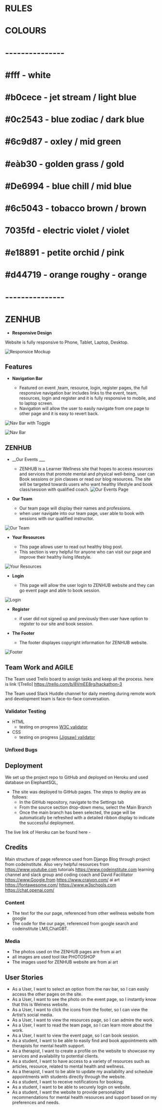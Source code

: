 # RULES 
# COLOURS 
# ---------------
# #fff - white
# #b0cece - jet stream / light blue
# #0c2543 - blue zodiac / dark blue 
# #6c9d87 - oxley / mid green 
# #eàb30 - golden grass / gold
# #De6994 - blue chill / mid blue
# #6c5043 - tobacco brown / brown 
# 7035fd - electric violet / violet
# #e18891 - petite orchid / pink
# #d44719 - orange roughy - orange
# ---------------


# ZENHUB

- __Responsive Design__

 Website is fully responsive to Phone, Tablet, Laptop, Desktop.

![Responsice Mockup](???????????)


## Features

- __Navigation Bar__

  - Featured on event ,team, resource, login, register pages, the full responsive navigation bar includes links to the event, team, resources, login and register and it is fully responsive to mobile, and to laptop screen.
  - Navigation will allow the user to easily navigate from  one page to other page and it is easy to revert back. 

![Nav Bar with Toggle](???????)

![Nav Bar](?????????)

## ZENHUB

- __Our Events ___

  - ZENHUB is a Learner Wellness site that hopes to access resources and services that promote mental and physical well-being. user can Book sessions or join classes or read our blog resources.
The site will be targeted towards users who want healthy lifestyle and book class/session with qualified coach. 
![Our Events Page](????????)



- __Our Team__

  - Our team page will display their names and professions. 
  - when user navigate into our team page, user able to book with sessions with our qualified instructor. 

![Our Team](??????????)

- __Your Resources__

  - This page allows user to read out healthy blog post. 
  - This section is very helpful for anyone who can visit our page and improve their healthy living lifestyle. 

![Your Resources](????????)

- __Login__

  - This page will allow the user login to ZENHUB website and they can go event page and able to book session. 

![Login ](?????????)

- __Register__

  - if user did not signed up and previously then user have option to register to our site and book session.




- __The Footer__ 

  - The footer displayes copyright information for ZENHUB website. 

![Footer](????????)

## Team Work and AGILE

The Team used Trello board to assign tasks and keep all the process.
here is link
![Trello] https://trello.com/b/8VmEE8rg/hackathon-3

The Team used Slack Huddle channel for daily meeting during remote work and 
development team is face-to-face conversation.





### Validator Testing 

- HTML
  - testing on progress [W3C validator]()
- CSS
  - testing on progress [(Jigsaw) validator]()


### Unfixed Bugs


 

## Deployment

We set up the project repo to GitHub and deployed on Heroku and used database on ElephantSQL,

- The site was deployed to GitHub pages. The steps to deploy are as follows: 
  - In the GitHub repository, navigate to the Settings tab 
  - From the source section drop-down menu, select the Main Branch
  - Once the main branch has been selected, the page will be automatically be refreshed with a detailed ribbon display to indicate the successful deployment. 

The live link of Heroku can be found here - 

## Credits 

Main structure of page reference used from Django Blog through project from codeinstitute. Also very helpful resources from
https://www.youtube.com tutorials
https://www.codeinstitute.com learning channel and slack group and coding coach and David Facilitator
https://www.Google.from 
https://www.craiyon.com/   ai art
https://fontawesome.com/
https://www.w3schools.com
https://chat.openai.com/



### Content 

- The text for the our page, referenced from other wellness website from google
- The code for the our page, referenced from google search and codeinstitute LMS,ChatGBT.


### Media

- The photos used on the ZENHUB pages are from ai art 
- all images are used tool like PHOTOSHOP
- The images used for ZENHUB website are from ai art

## User Stories

- As a User, I want to select an option from the nav bar, so I can easily access the other pages on the site.
- As a User, I want to see the photo on the event page, so I instantly know that this is Welness website.
- As a User, I want to click the icons from the footer, so I can view the Artist’s social media.
- As a User, I want to view the resources page, so I can admire the work.
- As a User, I want to read the team page, so I can learn more about the work.
- As a User, I want to view the event page, so I can book session.
- As a student, I want to be able to easily find and book appointments with therapists for mental health support.
- As a therapist, I want to create a profile on the website to showcase my services and availability to potential clients.
- As a student, I want to have access to a variety of resources such as articles, resource, related to mental health and wellness.
- As a therapist, I want to be able to update my availability and schedule appointments with students directly through the website.
- As a student, I want to receive notifications for booking.
- As a student, I want to be able to securely login on website.
- As a student, I want the website to provide personalized recommendations for mental health resources and support based on my preferences and needs.
